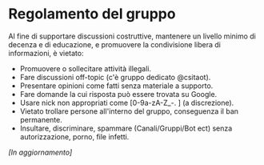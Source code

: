 # Regolamento del gruppo
 
Al fine di supportare discussioni costruttive, mantenere un livello minimo di decenza e di educazione, e promuovere la condivisione libera di informazioni, è vietato:

- Promuovere o sollecitare attività illegali.
- Fare discussioni off-topic (c'è gruppo dedicato @csitaot).
- Presentare opinioni come fatti senza materiale a supporto.
- Fare domande la cui risposta può essere trovata su Google.
- Usare nick non appropriati come [0-9a-zA-Z_\-\. ] (a discrezione).
- Vietato trollare persone all'interno del gruppo, conseguenza il ban permanente.
- Insultare, discriminare, spammare (Canali/Gruppi/Bot ect) senza autorizzazione, porno, file infetti.

*[In aggiornamento]*
